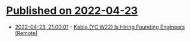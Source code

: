 # [Published on 2022-04-23](index.md)

* [2022-04-23, 21:00:01](https://news.ycombinator.com/item?id=31138491) - [Kable (YC W22) Is Hiring Founding Engineers (Remote)](https://www.ycombinator.com/companies/kable/jobs/h3wKq6F-founding-backend-software-engineer)
